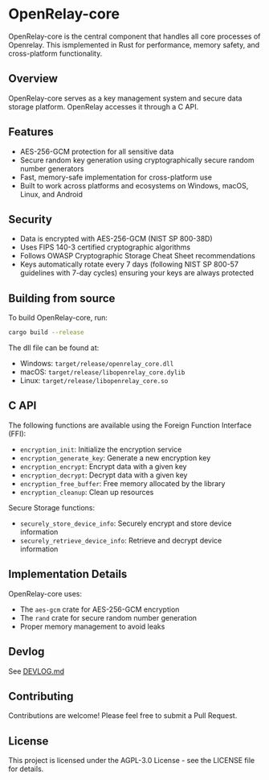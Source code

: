 # OpenRelay-core

OpenRelay-core is the central component that handles all core processes of Openrelay.
This ismplemented in Rust for performance, memory safety, and cross-platform functionality.

## Overview

OpenRelay-core serves as a key management system and secure data storage platform.
OpenRelay accesses it through a C API.

## Features

- AES-256-GCM protection for all sensitive data
- Secure random key generation using cryptographically secure random number generators
- Fast, memory-safe implementation for cross-platform use
- Built to work across platforms and ecosystems on Windows, macOS, Linux, and Android

## Security
- Data is encrypted with AES-256-GCM (NIST SP 800-38D)
- Uses FIPS 140-3 certified cryptographic algorithms
- Follows OWASP Cryptographic Storage Cheat Sheet recommendations
- Keys automatically rotate every 7 days (following NIST SP 800-57 guidelines with 7-day cycles) ensuring your keys are always protected

## Building from source

To build OpenRelay-core, run:

```bash
cargo build --release
```

The dll file can be found at:
- Windows: `target/release/openrelay_core.dll`
- macOS: `target/release/libopenrelay_core.dylib`
- Linux: `target/release/libopenrelay_core.so`

## C API

The following functions are available using the Foreign Function Interface (FFI):
- `encryption_init`: Initialize the encryption service
- `encryption_generate_key`: Generate a new encryption key
- `encryption_encrypt`: Encrypt data with a given key
- `encryption_decrypt`: Decrypt data with a given key   
- `encryption_free_buffer`: Free memory allocated by the library
- `encryption_cleanup`: Clean up resources

Secure Storage functions:
- `securely_store_device_info`: Securely encrypt and store device information
- `securely_retrieve_device_info`: Retrieve and decrypt device information

## Implementation Details

OpenRelay-core uses:
- The `aes-gcm` crate for AES-256-GCM encryption
- The `rand` crate for secure random number generation
- Proper memory management to avoid leaks

## Devlog

See [DEVLOG.md](/DEVLOG.md)

## Contributing

Contributions are welcome! Please feel free to submit a Pull Request.

## License

This project is licensed under the AGPL-3.0 License - see the LICENSE file for details.